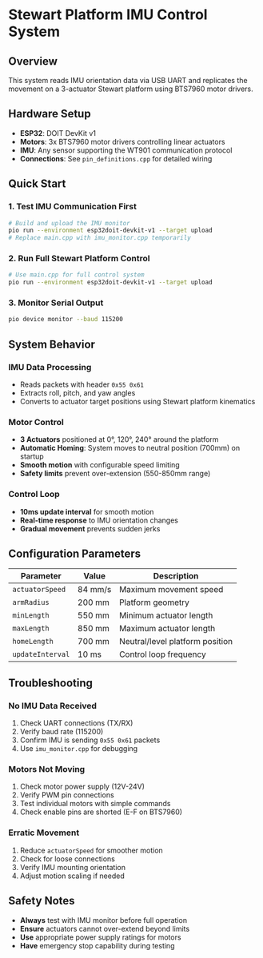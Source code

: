 # Stewart Platform IMU Control System

## Overview
This system reads IMU orientation data via USB UART and replicates the movement on a 3-actuator Stewart platform using BTS7960 motor drivers.

## Hardware Setup
- **ESP32**: DOIT DevKit v1
- **Motors**: 3x BTS7960 motor drivers controlling linear actuators  
- **IMU**: Any sensor supporting the WT901 communication protocol
- **Connections**: See `pin_definitions.cpp` for detailed wiring

## Quick Start

### 1. Test IMU Communication First
```bash
# Build and upload the IMU monitor
pio run --environment esp32doit-devkit-v1 --target upload
# Replace main.cpp with imu_monitor.cpp temporarily
```

### 2. Run Full Stewart Platform Control
```bash
# Use main.cpp for full control system
pio run --environment esp32doit-devkit-v1 --target upload
```

### 3. Monitor Serial Output
```bash
pio device monitor --baud 115200
```

## System Behavior

### IMU Data Processing
- Reads packets with header `0x55 0x61`
- Extracts roll, pitch, and yaw angles
- Converts to actuator target positions using Stewart platform kinematics

### Motor Control
- **3 Actuators** positioned at 0°, 120°, 240° around the platform
- **Automatic Homing**: System moves to neutral position (700mm) on startup
- **Smooth motion** with configurable speed limiting
- **Safety limits** prevent over-extension (550-850mm range)

### Control Loop
- **10ms update interval** for smooth motion
- **Real-time response** to IMU orientation changes
- **Gradual movement** prevents sudden jerks

## Configuration Parameters

| Parameter | Value | Description |
|-----------|-------|-------------|
| `actuatorSpeed` | 84 mm/s | Maximum movement speed |
| `armRadius` | 200 mm | Platform geometry |
| `minLength` | 550 mm | Minimum actuator length |
| `maxLength` | 850 mm | Maximum actuator length |
| `homeLength` | 700 mm | Neutral/level platform position |
| `updateInterval` | 10 ms | Control loop frequency |

## Troubleshooting

### No IMU Data Received
1. Check UART connections (TX/RX)
2. Verify baud rate (115200)
3. Confirm IMU is sending `0x55 0x61` packets
4. Use `imu_monitor.cpp` for debugging

### Motors Not Moving
1. Check motor power supply (12V-24V)
2. Verify PWM pin connections
3. Test individual motors with simple commands
4. Check enable pins are shorted (E-F on BTS7960)

### Erratic Movement
1. Reduce `actuatorSpeed` for smoother motion
2. Check for loose connections
3. Verify IMU mounting orientation
4. Adjust motion scaling if needed

## Safety Notes
- **Always** test with IMU monitor before full operation
- **Ensure** actuators cannot over-extend beyond limits
- **Use** appropriate power supply ratings for motors
- **Have** emergency stop capability during testing 